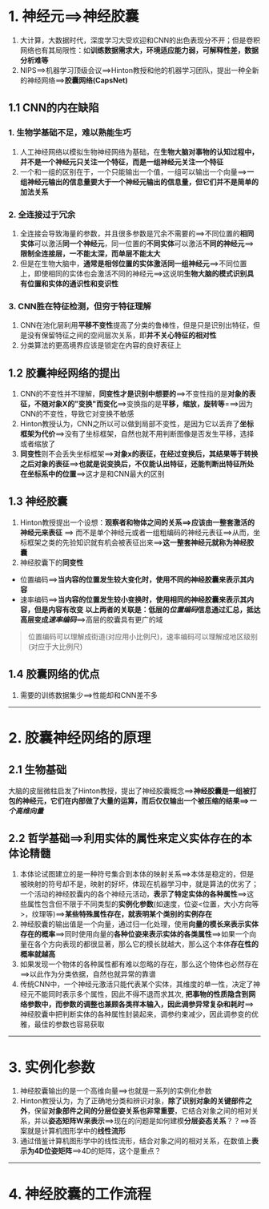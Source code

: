 # 1. 神经元==>神经胶囊
1. 大计算，大数据时代，深度学习大受欢迎和CNN的出色表现分不开；但是卷积网络也有其局限性：如**训练数据需求大，环境适应能力弱，可解释性差，数据分析难等**
2. NIPS==>机器学习顶级会议==>Hinton教授和他的机器学习团队，提出一种全新的神经网络==>**胶囊网络(CapsNet)**

## 1.1 CNN的内在缺陷
### 1. 生物学基础不足，难以熟能生巧
1. 人工神经网络以模拟生物神经网络为基础，在**生物大脑对事物的认知过程中，并不是一个神经元只关注一个特征，而是一组神经元关注一个特征**
2. 一个和一组的区别在于，一个只能输出一个值，一组可以输出一个向量==>**一组神经元输出的信息量要大于一个神经元输出的信息量，但它们并不是简单的加法关系**

### 2. 全连接过于冗余
1. 全连接会导致海量的参数，并且很多参数是冗余不需要的==>不同位置的**相同实体**可以激活**同一个神经元**，同一位置的**不同实体**可以激活**不同的神经元**==>**限制全连接层，一不能太深，而单层不能太大**
2. 但是在生物大脑中，**通常是相邻位置的实体激活同一组神经元**==>不同位置上，即使相同的实体也会激活不同的神经元==>这说明**生物大脑的模式识别具有位置和实体的通识性和变识性**

### 3. CNN胜在特征检测，但穷于特征理解
1. CNN在池化层利用**平移不变性**提高了分类的鲁棒性，但是只是识别出特征，但是没有保留特征之间的空间层次关系，即**并不关心特征的相对性**
2. 分类算法的更高境界应该是锁定在内容的良好表征上

## 1.2 胶囊神经网络的提出
1. CNN的不变性并不理解，**同变性才是识别中想要的**==>不变性指的是**对象的表征，不随对象X的"变换"而变化**==>变换指的是**平移，缩放，旋转等**===>因为CNN的不变性，导致它对变换不敏感
2. Hinton教授认为，CNN之所以可以做到局部不变性，是因为它以丢弃了**坐标框架为代价**==>没有了坐标框架，自然也就不用判断图像是否发生平移，选择或者缩放了
3. **同变性**则不会丢失坐标框架==>**对象x的表征，在经过变换后，其结果等于转换之后对象的表征**==>**也就是说变换后，不仅能认出特征，还能判断出特征所处在坐标系中的位置**==>这才是和CNN最大的区别

## 1.3 神经胶囊
1. Hinton教授提出一个设想：**观察者和物体之间的关系==>应该由一整套激活的神经元来表征** ==> 而不是单个神经元或者一组粗编码的神经元表征==>从而，坐标框架之类的先验知识就有机会被表征出来==>**这一整套神经元就称为神经胶囊**
2. 神经胶囊下的**同变性**
- 位置编码==>**当内容的位置发生较大变化时，使用不同的神经胶囊来表示其内容**
- 速率编码==>**当内容的位置发生较小变换时，使用相同的神经胶囊来表示其内容，但是内容有改变**
**以上两者的关联是：低层的*位置编码*信息通过汇总，抵达高层变成*速率编码***==>高层的胶囊具有更广的域
> 位置编码可以理解成街道(对应用小比例尺)，速率编码可以理解成地区级别(对应于大比例尺)

## 1.4 胶囊网络的优点
1. 需要的训练数据集少==>性能却和CNN差不多

------
# 2. 胶囊神经网络的原理
## 2.1 生物基础
大脑的皮层微柱启发了Hinton教授，提出了神经胶囊概念==>**神经胶囊是一组被打包的神经元，它们在内部做了大量的运算，而后仅仅输出一个被压缩的结果==>*一个高维向量***

## 2.2 哲学基础==>**利用实体的属性来定义实体存在的本体论精髓**
1. 本体论试图建立的是一种符号集合到本体的映射关系==>本体是稳定的，但是被映射的符号却不是，映射的好坏，体现在机器学习中，就是算法的优劣了；一个活动的神经胶囊内的各个神经元活动，**表示了特定实体的各种属性**==>这些属性包含但不限于不同类型的**实例化参数**(如速度，位姿<位置，大小方向等>，纹理等)==>**某些特殊属性存在，就表明某个类别的实例存在**
2. 神经胶囊的输出值是一个向量，通过归一化处理，使用**向量的模长来表示实体存在的概率**==>同时使用向量的**各种位姿来表示实体的各类属性**==>如果一个向量在各个方向表现的都很显著，那么它的模长就越大，那么这个本体**存在性的概率就越高**
3. 如果发现一个物体的各种属性都有难以忽略的存在，那么这个物体也必然存在==>以此作为分类依据，自然也就异常的靠谱
4. 传统CNN中，一个神经元激活只能代表某个实体，其维度的单一性，决定了神经元不能同时表示多个属性，因此不得不退而求其次, **把事物的性质隐含到网络参数中，而参数的调整也兼顾各类样本输入，因此调参异常复杂和耗时**==>神经胶囊中把判断实体的各种属性封装起来，调参约束减少，因此调参变的优雅，最佳的参数也容易获取

------
# 3. 实例化参数
1. 神经胶囊输出的是一个高维向量==>也就是一系列的实例化参数
2. Hinton教授认为，为了正确地分类和辨识对象，**除了识别对象的关键部件之外**，保留**对象部件之间的分层位姿关系也非常重要**，它结合对象之间的相对关系，并以**姿态矩阵W来表示**==>现在的问题是如何建模**分层姿态关系**？？==>答案就是计算机图形学中的**线性流形**
3. 通过借鉴计算机图形学中的线性流形，结合对象之间的相对关系，在数值上**表示为4D位姿矩阵**==>4D的矩阵，这个是重点？

------
# 4. 神经胶囊的工作流程